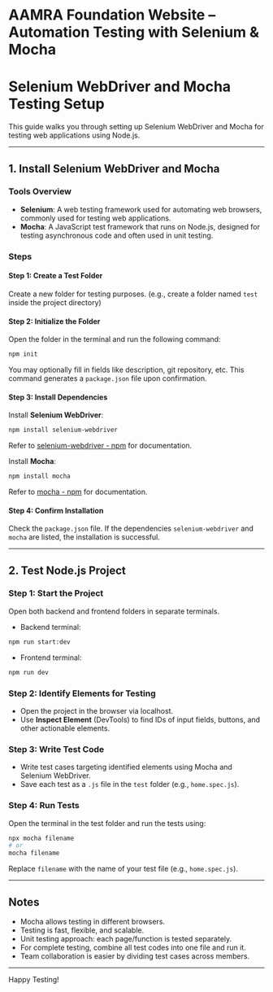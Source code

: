 # AAMRA Foundation Website – Automation Testing with Selenium & Mocha


# Selenium WebDriver and Mocha Testing Setup

This guide walks you through setting up Selenium WebDriver and Mocha for testing web applications using Node.js.

---

## 1. Install Selenium WebDriver and Mocha

### Tools Overview

- **Selenium**: A web testing framework used for automating web browsers, commonly used for testing web applications.
- **Mocha**: A JavaScript test framework that runs on Node.js, designed for testing asynchronous code and often used in unit testing.

### Steps

#### Step 1: Create a Test Folder
Create a new folder for testing purposes. (e.g., create a folder named `test` inside the project directory)

#### Step 2: Initialize the Folder
Open the folder in the terminal and run the following command:
```bash
npm init
```
You may optionally fill in fields like description, git repository, etc. This command generates a `package.json` file upon confirmation.

#### Step 3: Install Dependencies

Install **Selenium WebDriver**:
```bash
npm install selenium-webdriver
```
Refer to [selenium-webdriver - npm](https://www.npmjs.com/package/selenium-webdriver) for documentation.

Install **Mocha**:
```bash
npm install mocha
```
Refer to [mocha - npm](https://www.npmjs.com/package/mocha) for documentation.

#### Step 4: Confirm Installation
Check the `package.json` file. If the dependencies `selenium-webdriver` and `mocha` are listed, the installation is successful.

---

## 2. Test Node.js Project

### Step 1: Start the Project

Open both backend and frontend folders in separate terminals.

- Backend terminal:
```bash
npm run start:dev
```
- Frontend terminal:
```bash
npm run dev
```

### Step 2: Identify Elements for Testing

- Open the project in the browser via localhost.
- Use **Inspect Element** (DevTools) to find IDs of input fields, buttons, and other actionable elements.

### Step 3: Write Test Code

- Write test cases targeting identified elements using Mocha and Selenium WebDriver.
- Save each test as a `.js` file in the `test` folder (e.g., `home.spec.js`).

### Step 4: Run Tests

Open the terminal in the test folder and run the tests using:
```bash
npx mocha filename
# or
mocha filename
```

Replace `filename` with the name of your test file (e.g., `home.spec.js`).

---

## Notes

- Mocha allows testing in different browsers.
- Testing is fast, flexible, and scalable.
- Unit testing approach: each page/function is tested separately.
- For complete testing, combine all test codes into one file and run it.
- Team collaboration is easier by dividing test cases across members.

---

Happy Testing!

